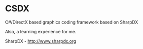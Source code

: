 CSDX
====

C#/DirectX based graphics coding framework based on SharpDX

Also, a learning experience for me.

SharpDX - http://www.sharpdx.org

